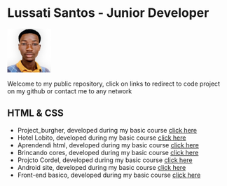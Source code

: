 # Lussati Santos - Junior Developer
<img src="img/lussati-300.jpg" width="100px">

Welcome to my public repository, click on links to redirect to code project on my github or contact me to any network

## HTML & CSS
- Project_burgher, developed during my basic course <a href="https://github.com/lussatisantos/project_burgher">click here</a>
- Hotel Lobito, developed during my basic course <a href="https://github.com/lussatisantos/hotel-lobito">click here</a>
- Aprendendi html, developed during my basic course <a href="https://github.com/lussatisantos/aprendendo-html">click here</a>
- Brincando cores, developed during my basic course <a href="https://github.com/lussatisantos/brincando-cores-css">click here</a>
- Projcto Cordel, developed during my basic course <a href="https://github.com/lussatisantos/projecto-cordel">click here</a>
- Android site, developed during my basic course <a href="https://github.com/lussatisantos/android-site">click here</a>
- Front-end basico, developed during my basic course <a href="https://github.com/lussatisantos/front-end-basico"> click here</a>
